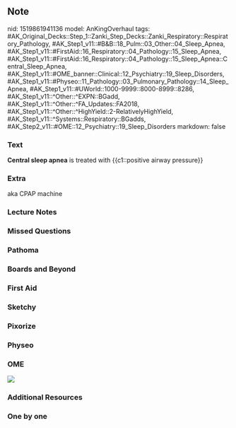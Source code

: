 ## Note
nid: 1519861941136
model: AnKingOverhaul
tags: #AK_Original_Decks::Step_1::Zanki_Step_Decks::Zanki_Respiratory::Respiratory_Pathology, #AK_Step1_v11::#B&B::18_Pulm::03_Other::04_Sleep_Apnea, #AK_Step1_v11::#FirstAid::16_Respiratory::04_Pathology::15_Sleep_Apnea, #AK_Step1_v11::#FirstAid::16_Respiratory::04_Pathology::15_Sleep_Apnea::Central_Sleep_Apnea, #AK_Step1_v11::#OME_banner::Clinical::12_Psychiatry::19_Sleep_Disorders, #AK_Step1_v11::#Physeo::11_Pathology::03_Pulmonary_Pathology::14_Sleep_Apnea, #AK_Step1_v11::#UWorld::1000-9999::8000-8999::8286, #AK_Step1_v11::^Other::^EXPN::BGadd, #AK_Step1_v11::^Other::^FA_Updates::FA2018, #AK_Step1_v11::^Other::^HighYield::2-RelativelyHighYield, #AK_Step1_v11::^Systems::Respiratory::BGadds, #AK_Step2_v11::#OME::12_Psychiatry::19_Sleep_Disorders
markdown: false

### Text
<b>Central sleep apnea</b> is treated with {{c1::positive airway
pressure}}

### Extra
aka CPAP machine

### Lecture Notes


### Missed Questions


### Pathoma


### Boards and Beyond


### First Aid


### Sketchy


### Pixorize


### Physeo


### OME
<div class="ome-widget">
  <a href=
  "https://onlinemeded.org/spa/psychiatry/sleep-disorders/acquire?ref=anki">
  <img src="_OME_AnkiFlashcards_Lesson_1.png"></a>
</div>

### Additional Resources


### One by one

